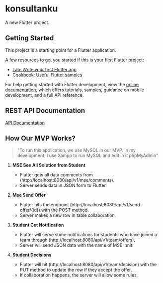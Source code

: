 # konsultanku

A new Flutter project.

## Getting Started

This project is a starting point for a Flutter application.

A few resources to get you started if this is your first Flutter project:

- [Lab: Write your first Flutter app](https://docs.flutter.dev/get-started/codelab)
- [Cookbook: Useful Flutter samples](https://docs.flutter.dev/cookbook)

For help getting started with Flutter development, view the
[online documentation](https://docs.flutter.dev/), which offers tutorials,
samples, guidance on mobile development, and a full API reference.

## REST API Documentation
[API Documentation](https://documenter.getpostman.com/view/30161030/2s9YsMBC4g)

## How Our MVP Works?
> "To run this application, we use MySQL in our MVP. In my development, I use Xampp to run MySQL and edit in it phpMyAdmin"
1. **MSE See All Solution from Student**
   - Flutter gets all data comments from (http://localhost:8080/api/v1/mse/comments).
   - Server sends data in JSON form to Flutter.

2. **Mse Send Offer**
   - Flutter hits the endpoint (http://localhost:8080/api/v1/send-offer/{id}) with the POST method.
   - Server makes a new row in table collaboration.

3. **Student Get Notification**
   - Flutter will serve some notifications for students who have joined a team through (http://localhost:8080/api/v1/team/offers).
   - Server will send JSON data with the name of MSE innit.

4. **Student Decisions**
   - Flutter will hit (http://localhost:8080/api/v1/team/decision) with the PUT method to update the row if they accept the offer.
   - If collaboration happens, the server will allow some rules.





